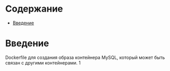 # Содержание

- [Введение](#Введение)

# Введение

Dockerfile для создания образа контейнера MySQL, который может быть связан с другими контейнерами. 1